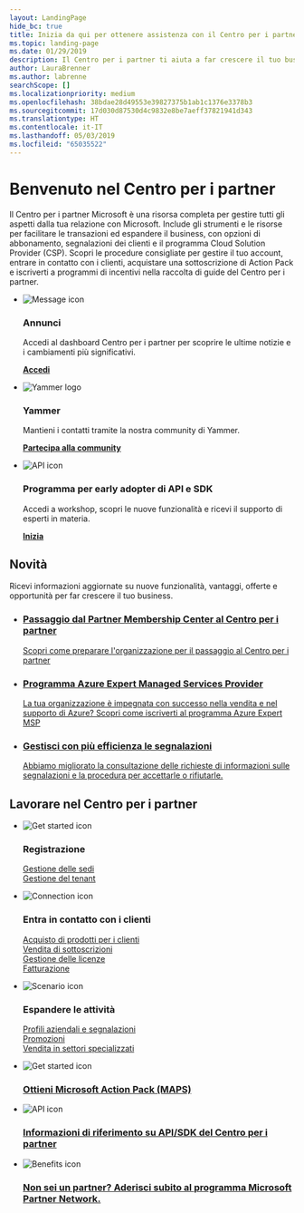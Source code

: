 ```yaml
---
layout: LandingPage
hide_bc: true
title: Inizia da qui per ottenere assistenza con il Centro per i partner
ms.topic: landing-page
ms.date: 01/29/2019
description: Il Centro per i partner ti aiuta a far crescere il tuo business nel programma Microsoft Cloud Solution Provider (CSP). Configura il tuo account, entra in contatto con i clienti, acquista una sottoscrizione di Action Park e trova altre informazioni per i partner nei programmi CSP e MPN. 
author: LauraBrenner
ms.author: labrenne
searchScope: []
ms.localizationpriority: medium
ms.openlocfilehash: 38bdae28d49553e39827375b1ab1c1376e3378b3
ms.sourcegitcommit: 17d030d87530d4c9832e8be7aeff37821941d343
ms.translationtype: HT
ms.contentlocale: it-IT
ms.lasthandoff: 05/03/2019
ms.locfileid: "65035522"
---
```

# <a name="welcome-to-partner-center"></a>Benvenuto nel Centro per i partner

Il Centro per i partner Microsoft è una risorsa completa per gestire tutti gli aspetti dalla tua relazione con Microsoft. Include gli strumenti e le risorse per facilitare le transazioni ed espandere il business, con opzioni di abbonamento, segnalazioni dei clienti e il programma Cloud Solution Provider (CSP). Scopri le procedure consigliate per gestire il tuo account, entrare in contatto con i clienti, acquistare una sottoscrizione di Action Pack e iscriverti a programmi di incentivi nella raccolta di guide del Centro per i partner.


<ul id="products1" class="cardsF cols cols3 panelContent singlePanelContent">
    <li>
        <div class="cardSize">
            <div class="cardPadding">
                <div class="card">
                    <div class="cardImageOuter">
                        <div class="cardImage">
                            <img alt="Message icon" src="images/message-icon.png" data-linktype="external">
                        </div>
                    </div>
                    <div class="cardText">
                        <h3>Annunci</h3>
                        <p>Accedi al dashboard Centro per i partner per scoprire le ultime notizie e i cambiamenti più significativi.</p>
                        <p><a href="https://partner.microsoft.com/pcv/announcements"><b>Accedi</b></a></p>
                    </div>
                </div>
            </div>
        </div>
    </li>
    <li>
        <div class="cardSize">
            <div class="cardPadding">
                <div class="card">
                    <div class="cardImageOuter">
                        <div class="cardImage">
                            <img alt="Yammer logo" src="images/yammer-logo.png" data-linktype="external">
                        </div>
                    </div>
                    <div class="cardText">
                        <h3>Yammer</h3>
                        <p>Mantieni i contatti tramite la nostra community di Yammer.</p>
                        <p><a href="https://go.microsoft.com/fwlink/p/?linkid=851605"><b>Partecipa alla community</b></a></p>
                    </div>
                </div>
            </div>
        </div>
    </li>  
    <li>
        <div class="cardSize">
            <div class="cardPadding">
                <div class="card">
                    <div class="cardImageOuter">
                        <div class="cardImage">
                            <img alt="API icon" src="images/i_api.png" data-linktype="external">
                        </div>
                    </div>
                    <div class="cardText">
                        <h3>Programma per early adopter di API e SDK</h3>
                        <p>Accedi a workshop, scopri le nuove funzionalità e ricevi il supporto di esperti in materia.</p>
                        <p><a href="/partner-center/develop/early-adopter-program"><b>Inizia</b></a></p>
                    </div>
                </div>
            </div>
        </div>
    </li>    
</ul>

<h2>Novità</h2>
<p>Ricevi informazioni aggiornate su nuove funzionalità, vantaggi, offerte e opportunità per far crescere il tuo business.</p>
<ul id="products1" class="cardsZ cols cols3 panelContent singlePanelContent">
    <li>
        <div class="cardSize">
            <div class="cardPadding">
                <div class="card">
                    <div class="cardText"><a href="/partner-center/move-pmc-pc-map">
                        <h3>Passaggio dal Partner Membership Center al Centro per i partner</h3>
                        <p>Scopri come preparare l'organizzazione per il passaggio al Centro per i partner</p></a>
                    </div>
                </div>
            </div>
        </div>
    </li>
    <li>
        <div class="cardSize">
            <div class="cardPadding">
                <div class="card">
                    <div class="cardText"><a href="/partner-center/Azure-expert-msp">
                        <h3>Programma Azure Expert Managed Services Provider</h3>
                        <p>La tua organizzazione è impegnata con successo nella vendita e nel supporto di Azure? Scopri come iscriverti al programma Azure Expert MSP</p></a>
                    </div>
                </div>
            </div>
        </div>
    </li>
    <li>
        <div class="cardSize">
            <div class="cardPadding">
                <div class="card">
                    <div class="cardText"><a href="/partner-center/responding-to-referrals#new-referrals">
                        <h3>Gestisci con più efficienza le segnalazioni</h3>
                        <p>Abbiamo migliorato la consultazione delle richieste di informazioni sulle segnalazioni e la procedura per accettarle o rifiutarle.</p></a>
                    </div>
                </div>
            </div>
        </div>
    </li>       
</ul>


<h2>Lavorare nel Centro per i partner</h2>

<ul id="products1" class="cardsC cols cols3 panelContent singlePanelContent">
    <li>
        <div class="cardSize">
            <div class="cardPadding">
                <div class="card">
                    <div class="cardImageOuter">
                        <div class="cardImage bgdAccent1">
                            <img alt="Get started icon" src="https://docs.microsoft.com/media/illustrations/sql-get-started-understand.svg" data-linktype="external">
                        </div>
                    </div>
                    <div class="cardText">
                        <h3>Registrazione</h3>
                        <p><a href="/partner-center/manage-locations">Gestione delle sedi</a><br /><a href="/partner-center/azure-active-directory-tenants-and-partner-center">Gestione del tenant</a></p>
                    </div>
                </div>
            </div>
        </div>
    </li>
    <li>
        <div class="cardSize">
            <div class="cardPadding">
                <div class="card">
                    <div class="cardImageOuter">
                        <div class="cardImage bgdAccent1">
                            <img alt="Connection icon" src="https://docs.microsoft.com/media/illustrations/virtualization-hperv-server-community.svg" data-linktype="external">
                        </div>
                    </div>
                    <div class="cardText">
                        <h3>Entra in contatto con i clienti</h3>
                        <p><a href="/partner-center/csp-offers">Acquisto di prodotti per i clienti</a><br /><a href="/partner-center/customer-subscriptions">Vendita di sottoscrizioni</a><br /><a href="/partner-center/assign-licenses-to-users">Gestione delle licenze</a><br /><a href="/partner-center/billing">Fatturazione</a></p>
                    </div>
                </div>
            </div>
        </div>
    </li>
    <li>
        <div class="cardSize">
            <div class="cardPadding">
                <div class="card">
                    <div class="cardImageOuter">
                        <div class="cardImage bgdAccent1">
                            <img alt="Scenario icon" src="https://docs.microsoft.com/media/illustrations/biztalk-get-started-scenarios.svg" data-linktype="external">
                        </div>
                    </div>
                    <div class="cardText">
                        <h3>Espandere le attività</h3>
                        <p><a href="/partner-center/referrals">Profili aziendali e segnalazioni</a><br /><a href="/partner-center/promotions">Promozioni</a><br /><a href="/partner-center/get-special-pricing-for-offers">Vendita in settori specializzati</a></p>
                    </div>
                </div>
            </div>
        </div>
    </li>
</ul>




<ul id="products2" class="cardsY cols cols3 panelContent singlePanelContent">
    <li>
        <div class="cardSize">
            <div class="cardPadding">
                <div class="card">
                    <div class="cardImageOuter">
                        <div class="cardImage bgdAccent1">
                            <img alt="Get started icon" src="https://docs.microsoft.com/media/common/i_get-started.svg" data-linktype="external">
                        </div>
                    </div>
                    <div class="cardText">
                        <h3><a href="/partner-center/mpn-get-action-pack">Ottieni Microsoft Action Pack (MAPS)</a></h3>
                    </div>
                </div>
            </div>
        </div>
    </li>
    <li>
        <div class="cardSize">
            <div class="cardPadding">
                <div class="card">
                    <div class="cardImageOuter">
                        <div class="cardImage bgdAccent1">
                            <img alt="API icon" src="https://docs.microsoft.com/media/common/i_api-reference.svg" data-linktype="external">
                        </div>
                    </div>                
                    <div class="cardText">
                        <h3><a href="/partner-center/develop/">Informazioni di riferimento su API/SDK del Centro per i partner</a></h3>
                    </div>
                </div>
            </div>
        </div>
    </li>
    <li>
        <div class="cardSize">
            <div class="cardPadding">
                <div class="card">
                    <div class="cardImageOuter">
                        <div class="cardImage bgdAccent1">
                            <img alt="Benefits icon" src="https://docs.microsoft.com//media/common/i_benefits.svg" data-linktype="external">
                        </div>
                    </div>
                    <div class="cardText">
                        <h3><a href="https://partners.microsoft.com/PartnerProgram/simplifiedenrollment.aspx">Non sei un partner? Aderisci subito al programma Microsoft Partner Network.</a></h3>
                    </div>
                </div>
            </div>
        </div>
    </li>    
</ul>

